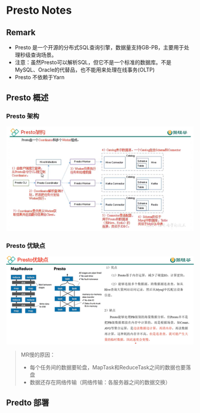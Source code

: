 # Presto Notes

## Remark

- Presto 是一个开源的分布式SQL查询引擎，数据量支持GB-PB，主要用于处理秒级查询场景。
- 注意：虽然Presto可以解析SQL，但它不是一个标准的数据库。不是MySQL、Oracle的代替品，也不能用来处理在线事务(OLTP)
- Presto 不依赖于Yarn



## Presto 概述

### Presto 架构

<img src="./images/001.jpg" alt="image" style="zoom:72%;" />

### Presto 优缺点

<img src="./images/002.jpg" alt="image" style="zoom:67%;" />

> MR慢的原因：
>
> - 每个任务间的数据要轮盘，MapTask和ReduceTask之间的数据也要落盘
> - 数据还存在网络传输（网络传输：各服务器之间的数据交换）



## Predto 部署





